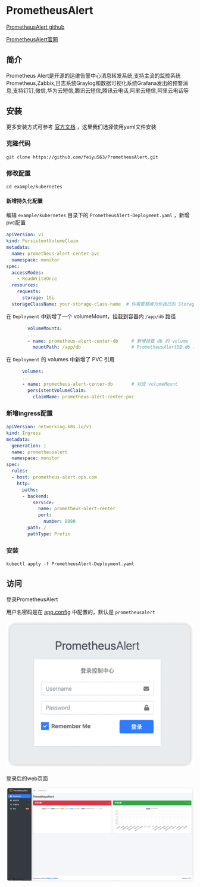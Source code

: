 



# PrometheusAlert

[PrometheusAlert github](https://github.com/feiyu563/PrometheusAlert)

[PrometheusAlert官网](https://feiyu563.gitbook.io/)



## 简介

Prometheus Alert是开源的运维告警中心消息转发系统,支持主流的监控系统Prometheus,Zabbix,日志系统Graylog和数据可视化系统Grafana发出的预警消息,支持钉钉,微信,华为云短信,腾讯云短信,腾讯云电话,阿里云短信,阿里云电话等



## 安装

更多安装方式可参考 [官方文档](https://feiyu563.gitbook.io/prometheusalert/base-install) ，这里我们选择使用yaml文件安装



### 克隆代码

```shell
git clone https://github.com/feiyu563/PrometheusAlert.git
```



### 修改配置

```shell
cd example/kubernetes
```



#### 新增持久化配置

编辑 `example/kubernetes` 目录下的 `PrometheusAlert-Deployment.yaml` ，新增pvc配置

```yaml
apiVersion: v1
kind: PersistentVolumeClaim
metadata:
  name: prometheus-alert-center-pvc
  namespace: monitor
spec:
  accessModes:
    - ReadWriteOnce
  resources:
    requests:
      storage: 1Gi
  storageClassName: your-storage-class-name  # 你需要替换为你自己的 StorageClass 名
```



在 `Deployment` 中新增了一个 volumeMount，挂载到容器内 `/app/db` 路径

```yaml
        volumeMounts:
        ...
        - name: prometheus-alert-center-db     # 新增挂载 db 的 volume
          mountPath: /app/db                   # PrometheusAlertDB.db 在这里
```



在 `Deployment` 的 volumes 中新增了 PVC 引用

```yaml
      volumes:
      ...
      - name: prometheus-alert-center-db       # 对应 volumeMount
        persistentVolumeClaim:
          claimName: prometheus-alert-center-pvc
```



### 新增ingress配置

```yaml
apiVersion: networking.k8s.io/v1
kind: Ingress
metadata:
  generation: 1
  name: prometheusalert
  namespace: monitor
spec:
  rules:
  - host: prometheus-alert.ops.com
    http:
      paths:
      - backend:
          service:
            name: prometheus-alert-center
            port:
              number: 8080
        path: /
        pathType: Prefix
```



### 安装

```shell
kubectl apply -f PrometheusAlert-Deployment.yaml
```





## 访问

登录PrometheusAlert

用户名密码是在 [app.config](https://github.com/feiyu563/PrometheusAlert/blob/master/conf/app-example.conf) 中配置的，默认是 `prometheusalert`

![iShot_2025-04-09_17.21.17](https://raw.githubusercontent.com/pptfz/picgo-images/master/img/iShot_2025-04-09_17.21.17.png)





登录后的web页面

![iShot_2025-04-09_17.18.37](https://raw.githubusercontent.com/pptfz/picgo-images/master/img/iShot_2025-04-09_17.18.37.png)



